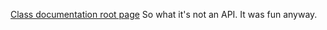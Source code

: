 [Class documentation root page](https://htmlpreview.github.io/?https://github.com/ethanarns/BlockJS/blob/master/doc/index.html)
So what it's not an API. It was fun anyway.
